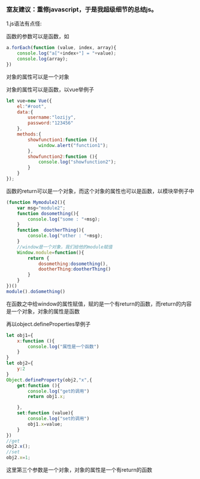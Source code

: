 ### 室友建议：重修javascript，于是我超级细节的总结js。

1.js语法有点怪:

函数的参数可以是函数，如

```javascript
a.forEach(function (value, index, array){
    console.log("a["+index+"] = "+value);
    console.log(array);
})
```

对象的属性可以是一个对象

对象的属性可以是函数，以vue举例子

```javascript
let vue=new Vue({
    el:"#root",
    data:{
        username:"lozijy",
        password:"123456"
    },
    methods:{
        showfunction1:function (){
            window.alert("function1");
        },
        showfunction2:function (){
            console.log("showfunction2");
        }
    }
});
```





函数的return可以是一个对象，而这个对象的属性也可以是函数，以模块举例子中

```javascript
(function Mymodule2(){
    var msg="module2";
    function dosomething(){
        console.log("some : "+msg);
    }
    function  dootherThing(){
        console.log("other : "+msg);
    }
    //window是一个对象，我们给他的module赋值
    Window.module=function(){
        return {
            dosomething:dosomething(),
            dootherThing:dootherThing()
        }
    }
})()
module().doSomething()
```

在函数之中给window的属性赋值，赋的是一个有return的函数，而return的内容是一个对象，对象的属性是函数

再以object.defineProperties举例子

```javascript
let obj1={
    x:function (){
        console.log("属性是一个函数")
    }
}
let obj2={
    y:2
}
Object.defineProperty(obj2,"x",{
    get:function (){
        console.log("get的调用")
        return obj1.x;

    },
    set:function (value){
        console.log("set的调用")
        obj1.x=value;
    }
})
//get
obj2.x();
//set
obj2.x=1;
```



这里第三个参数是一个对象，对象的属性是一个有return的函数

